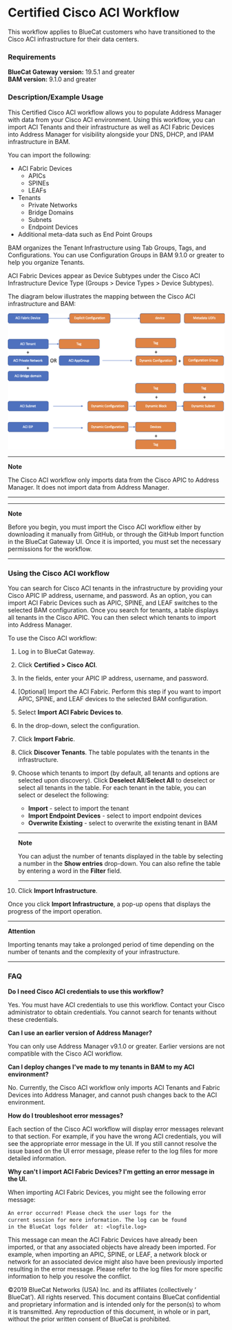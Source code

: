 # **Certified Cisco ACI Workflow**
This workflow applies to BlueCat customers who have transitioned to the Cisco ACI infrastructure for their data centers.

### Requirements
**BlueCat Gateway version:** 19.5.1 and greater <br/>
**BAM version:** 9.1.0 and greater <br/>

### Description/Example Usage
This Certified Cisco ACI workflow allows you to populate Address Manager with data from your Cisco ACI environment. Using this workflow, you can import ACI Tenants and their infrastructure as well as ACI Fabric Devices into Address Manager for visibility alongside your DNS, DHCP, and IPAM infrastructure in BAM.

You can import the following:
  * ACI Fabric Devices
    *  APICs
    *  SPINEs
    *  LEAFs
  * Tenants
    * Private Networks
    * Bridge Domains
    * Subnets
    * Endpoint Devices
  * Additional meta-data such as End Point Groups

BAM organizes the Tenant Infrastructure using Tab Groups, Tags, and Configurations. You can use Configuration Groups in BAM 9.1.0 or greater to help you organize Tenants.

ACI Fabric Devices appear as Device Subtypes under the Cisco ACI Infrastructure Device Type (Groups > Device Types > Device Subtypes).

The diagram below illustrates the mapping between the Cisco ACI infrastructure and BAM:


<img src="ACI-BAM_mapping.png"/>

___
**Note**

The Cisco ACI workflow only imports data from the Cisco APIC to Address Manager. It does not import data from Address Manager.
___
___
**Note**

Before you begin, you must import the Cisco ACI workflow either by downloading it manually from GitHub, or through the GitHub Import function in the BlueCat Gateway UI. Once it is imported, you must set the necessary permissions for the workflow.
___

### Using the Cisco ACI workflow
You can search for Cisco ACI tenants in the infrastructure by providing your Cisco APIC IP address, username, and password. As an option, you can import ACI Fabric Devices such as APIC, SPINE, and LEAF switches to the selected BAM configuration. Once you search for tenants, a table displays all tenants in the Cisco APIC. You can then select which tenants to import into Address Manager.

To use the Cisco ACI workflow:
1. Log in to BlueCat Gateway.
2. Click **Certified > Cisco ACI**.
3. In the fields, enter your APIC IP address, username, and password.
4. [Optional] Import the ACI Fabric. Perform this step if you want to import APIC, SPINE, and LEAF devices to the selected BAM configuration.

  1. Select **Import ACI Fabric Devices to**.
  2. In the drop-down, select the configuration.
  3. Click **Import Fabric**.   


5. Click **Discover Tenants**. The table populates with the tenants in the infrastructure.
6. Choose which tenants to import (by default, all tenants and options are selected upon discovery). Click **Deselect All**/**Select All** to deselect or select all tenants in the table. For each tenant in the table, you can select or deselect the following:

     * **Import** - select to import the tenant
     * **Import Endpoint Devices** - select to import endpoint devices
     * **Overwrite Existing** - select to overwrite the existing tenant in BAM

     ___
     **Note**

     You can adjust the number of tenants displayed in the table by selecting a number in the **Show entries** drop-down. You can also refine the table by entering a word in the **Filter** field.
     ___

7. Click **Import Infrastructure**.

Once you click **Import Infrastructure**, a pop-up opens that displays the progress of the import operation.
___
**Attention**

Importing tenants may take a prolonged period of time depending on the number of tenants and the complexity of your infrastructure.
___

### FAQ

**Do I need Cisco ACI credentials to use this workflow?**

Yes. You must have ACI credentials to use this workflow. Contact your Cisco administrator to obtain credentials. You cannot search for tenants without these credentials.

**Can I use an earlier version of Address Manager?**

You can only use Address Manager v9.1.0 or greater. Earlier versions are not compatible with the Cisco ACI workflow.

**Can I deploy changes I've made to my tenants in BAM to my ACI environment?**

No. Currently, the Cisco ACI workflow only imports ACI Tenants and Fabric Devices into Address Manager, and cannot push changes back to the ACI environment.

**How do I troubleshoot error messages?**

Each section of the Cisco ACI workflow will display error messages relevant to that section. For example, if you have the wrong ACI credentials, you will see the appropriate error message in the UI. If you still cannot resolve the issue based on the UI error message, please refer to the log files for more detailed information.

**Why can't I import ACI Fabric Devices? I'm getting an error message in the UI.**

When importing ACI Fabric Devices, you might see the following error message:

```
An error occurred! Please check the user logs for the
current session for more information. The log can be found
in the BlueCat logs folder  at: <logfile.log>
```

This message can mean the ACI Fabric Devices have already been imported, or that any associated objects have already been imported. For example, when importing an APIC, SPINE, or LEAF, a network block or network for an associated device might also have been previously imported resulting in the error message. Please refer to the log files for more specific information to help you resolve the conflict.

©2019 BlueCat Networks (USA) Inc. and its affiliates (collectively ‘ BlueCat’). All rights reserved.
This document contains BlueCat confidential and proprietary information and is intended only for the person(s) to whom it is transmitted.
Any reproduction of this document, in whole or in part, without the prior written consent of BlueCat is prohibited.
